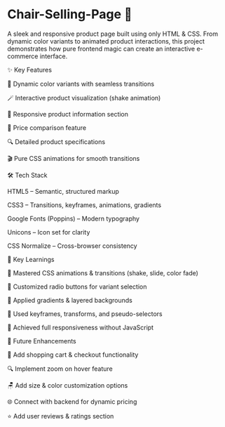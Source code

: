 # Chair-Selling-Page 🎨

A sleek and responsive product page built using only HTML & CSS.
From dynamic color variants to animated product interactions, this project demonstrates how pure frontend magic can create an interactive e-commerce interface.



✨ Key Features

🎨 Dynamic color variants with seamless transitions

🪄 Interactive product visualization (shake animation)

🧾 Responsive product information section

💸 Price comparison feature

🔍 Detailed product specifications

🎬 Pure CSS animations for smooth transitions


🛠️ Tech Stack

HTML5 – Semantic, structured markup

CSS3 – Transitions, keyframes, animations, gradients

Google Fonts (Poppins) – Modern typography

Unicons – Icon set for clarity

CSS Normalize – Cross-browser consistency


🔑 Key Learnings

🧠 Mastered CSS animations & transitions (shake, slide, color fade)

🎨 Customized radio buttons for variant selection

🌈 Applied gradients & layered backgrounds

🔁 Used keyframes, transforms, and pseudo-selectors

📱 Achieved full responsiveness without JavaScript


🚀 Future Enhancements

🛒 Add shopping cart & checkout functionality

🔍 Implement zoom on hover feature

🪑 Add size & color customization options

🌐 Connect with backend for dynamic pricing

⭐ Add user reviews & ratings section
